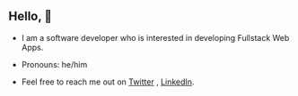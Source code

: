 ## Hello, :wave:

- I am a software developer who is interested in developing Fullstack Web Apps.

- Pronouns: he/him

- Feel free to reach me out on [Twitter](https://twitter.com/sagnik_3) ,  [LinkedIn](https://www.linkedin.com/in/sagnik-chatterjee-423a7516a/).
